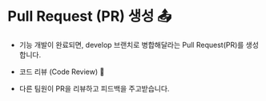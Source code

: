 # Pull Request (PR) 생성 📤

- 기능 개발이 완료되면, develop 브랜치로 병합해달라는 Pull Request(PR)를 생성합니다.

- 코드 리뷰 (Code Review) 🧐

- 다른 팀원이 PR을 리뷰하고 피드백을 주고받습니다.
